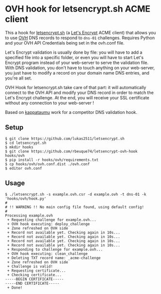 # OVH hook for letsencrypt.sh ACME client

This a hook for [letsencrypt.sh](https://github.com/lukas2511/letsencrypt.sh) (a [Let's Encrypt](https://letsencrypt.org/) ACME client) that allows you to use [OVH](https://www.ovh.com/) DNS records to respond to `dns-01` challenges. Requires Python and your OVH API Credentials being set in the ovh.conf file.

Let's Encrypt validation is usually done by file: you will have to add a specified file into a specific folder, or even you will have to start Let's Encrypt program instead of your web-server to serve the validation file.
With DNS validation, you don't have to touch anything on your web-server, you just have to modify a record on your domain name DNS entries, and you're all set.

OVH Hook for letsencrypt.sh take care of that part: it will automatically connect to the OVH API and modify your DNS record in order to match the Let's Encrypt challenge. At the end, you will receive your SSL certificate without any connection to your web-server !


Based on [kappataumu](https://github.com/kappataumu/letsencrypt-cloudflare-hook) work for a competitor DNS validation hook.

## Setup

```
$ git clone https://github.com/lukas2511/letsencrypt.sh
$ cd letsencrypt.sh
$ mkdir hooks
$ git clone https://github.com/rbeuque74/letsencrypt-ovh-hook hooks/ovh
$ pip install -r hooks/ovh/requirements.txt
$ cp hooks/ovh/ovh.conf.dist ./ovh.conf
$ editor ovh.conf
```


## Usage

```
$ ./letsencrypt.sh -s example.ovh.csr -d example.ovh -t dns-01 -k 'hooks/ovh/hook.py'
#
# !! WARNING !! No main config file found, using default config!
#
Processing example.ovh
 + Requesting challenge for example.ovh...
 + OVH hook executing: deploy_challenge
 + Zone refreshed on OVH side
 + Record not available yet. Checking again in 10s...
 + Record not available yet. Checking again in 10s...
 + Record not available yet. Checking again in 10s...
 + Record not available yet. Checking again in 10s...
 + Responding to challenge for example.ovh...
 + OVH hook executing: clean_challenge
 + Deleting TXT record name: _acme-challenge
 + Zone refreshed on OVH side
 + Challenge is valid!
 + Requesting certificate...
 + Checking certificate...
-----BEGIN CERTIFICATE-----
-----END CERTIFICATE-----
 + Done!
```

